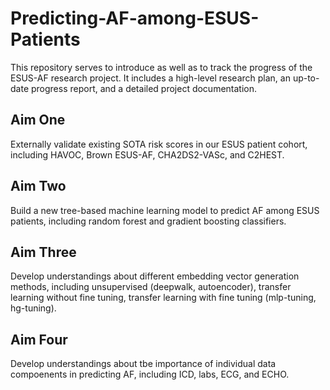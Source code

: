 # Predicting-AF-among-ESUS-Patients

This repository serves to introduce as well as to track the progress of the ESUS-AF research project. It includes a high-level research plan, an up-to-date progress report, and a detailed project documentation.

## Aim One

Externally validate existing SOTA risk scores in our ESUS patient cohort, including HAVOC, Brown ESUS-AF, CHA2DS2-VASc, and C2HEST.

## Aim Two

Build a new tree-based machine learning model to predict AF among ESUS patients, including random forest and gradient boosting classifiers.

## Aim Three

Develop understandings about different embedding vector generation methods, including unsupervised (deepwalk, autoencoder), transfer learning without fine tuning, transfer learning with fine tuning (mlp-tuning, hg-tuning).

## Aim Four

Develop understandings about tbe importance of individual data compoenents in predicting AF, including ICD, labs, ECG, and ECHO.
